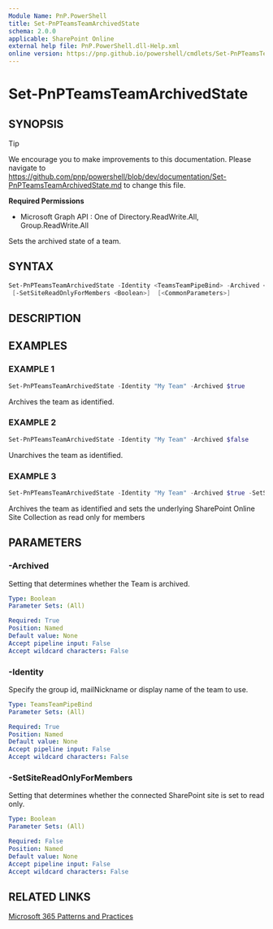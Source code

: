 ```yaml
---
Module Name: PnP.PowerShell
title: Set-PnPTeamsTeamArchivedState
schema: 2.0.0
applicable: SharePoint Online
external help file: PnP.PowerShell.dll-Help.xml
online version: https://pnp.github.io/powershell/cmdlets/Set-PnPTeamsTeamArchivedState.html
---
```

 
# Set-PnPTeamsTeamArchivedState

## SYNOPSIS

> [!TIP]
> We encourage you to make improvements to this documentation. Please navigate to https://github.com/pnp/powershell/blob/dev/documentation/Set-PnPTeamsTeamArchivedState.md to change this file.


**Required Permissions**

  * Microsoft Graph API : One of Directory.ReadWrite.All, Group.ReadWrite.All

Sets the archived state of a team.

## SYNTAX

```powershell
Set-PnPTeamsTeamArchivedState -Identity <TeamsTeamPipeBind> -Archived <Boolean>
 [-SetSiteReadOnlyForMembers <Boolean>]  [<CommonParameters>]
```

## DESCRIPTION

## EXAMPLES

### EXAMPLE 1
```powershell
Set-PnPTeamsTeamArchivedState -Identity "My Team" -Archived $true
```

Archives the team as identified.

### EXAMPLE 2
```powershell
Set-PnPTeamsTeamArchivedState -Identity "My Team" -Archived $false
```

Unarchives the team as identified.

### EXAMPLE 3
```powershell
Set-PnPTeamsTeamArchivedState -Identity "My Team" -Archived $true -SetSiteReadOnlyForMembers $true
```

Archives the team as identified and sets the underlying SharePoint Online Site Collection as read only for members

## PARAMETERS

### -Archived
Setting that determines whether the Team is archived.

```yaml
Type: Boolean
Parameter Sets: (All)

Required: True
Position: Named
Default value: None
Accept pipeline input: False
Accept wildcard characters: False
```

### -Identity
Specify the group id, mailNickname or display name of the team to use.

```yaml
Type: TeamsTeamPipeBind
Parameter Sets: (All)

Required: True
Position: Named
Default value: None
Accept pipeline input: False
Accept wildcard characters: False
```

### -SetSiteReadOnlyForMembers
Setting that determines whether the connected SharePoint site is set to read only.

```yaml
Type: Boolean
Parameter Sets: (All)

Required: False
Position: Named
Default value: None
Accept pipeline input: False
Accept wildcard characters: False
```

## RELATED LINKS

[Microsoft 365 Patterns and Practices](https://aka.ms/m365pnp)

